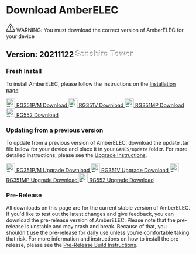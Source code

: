 # Download AmberELEC

<div class="alert alert-warning download-warning"><svg xmlns="http://www.w3.org/2000/svg" width="24" height="24" fill="currentColor" class="bi bi-exclamation-triangle" viewBox="0 0 16 16">
  <path d="M7.938 2.016A.13.13 0 0 1 8.002 2a.13.13 0 0 1 .063.016.146.146 0 0 1 .054.057l6.857 11.667c.036.06.035.124.002.183a.163.163 0 0 1-.054.06.116.116 0 0 1-.066.017H1.146a.115.115 0 0 1-.066-.017.163.163 0 0 1-.054-.06.176.176 0 0 1 .002-.183L7.884 2.073a.147.147 0 0 1 .054-.057zm1.044-.45a1.13 1.13 0 0 0-1.96 0L.165 13.233c-.457.778.091 1.767.98 1.767h13.713c.889 0 1.438-.99.98-1.767L8.982 1.566z"/>
  <path d="M7.002 12a1 1 0 1 1 2 0 1 1 0 0 1-2 0zM7.1 5.995a.905.905 0 1 1 1.8 0l-.35 3.507a.552.552 0 0 1-1.1 0L7.1 5.995z"/>
</svg> WARNING: You must download the correct version of AmberELEC for your device</div>

## Version: 20211122 <span style="color: #FFFFFF;text-shadow: -2px -3px #A1A1A1;">Sanshiro Tower</span>

### Fresh Install

To install AmberELEC, please follow the instructions on the [Installation page](/installation).

<a class="btn btn-download" href="https://github.com/AmberELEC/AmberELEC/releases/download/20220627/351ELEC-RG351P.aarch64-20220627.img.gz">
	<img src="/images/download-arrow.svg" alt="Download Arrow" style="width: 24px; height: 24px"/>
	RG351P/M Download
</a>
<a class="btn btn-download" href="https://github.com/AmberELEC/AmberELEC/releases/download/20220627/351ELEC-RG351V.aarch64-20220627.img.gz">
	<img src="/images/download-arrow.svg" alt="Download Arrow" style="width: 24px; height: 24px"/>
	RG351V Download
</a>
<a class="btn btn-download" href="https://github.com/AmberELEC/AmberELEC/releases/download/20220627/351ELEC-RG351MP.aarch64-20220627.img.gz">
	<img src="/images/download-arrow.svg" alt="Download Arrow" style="width: 24px; height: 24px"/>
	RG351MP Download
</a>
<a class="btn btn-download" href="https://github.com/AmberELEC/AmberELEC/releases/download/20220627/351ELEC-RG552.aarch64-20220627.img.gz">
	<img src="/images/download-arrow.svg" alt="Download Arrow" style="width: 24px; height: 24px"/>
	RG552 Download
</a>

### Updating from a previous version

To update from a previous version of AmberELEC, download the update .tar file below for your device and place it in your `GAMES/update` folder. For more detailed instructions, please see the [Upgrade Instructions](/installation#upgrading).

<a class="btn btn-download" href="https://github.com/AmberELEC/AmberELEC/releases/download/20220627/351ELEC-RG351P.aarch64-20220627.tar">
	<img src="/images/download-arrow.svg" alt="Download Upgrade Arrow" style="width: 24px; height: 24px"/>
	RG351P/M Upgrade Download
</a>
<a class="btn btn-download" href="https://github.com/AmberELEC/AmberELEC/releases/download/20220627/351ELEC-RG351V.aarch64-20220627.tar">
	<img src="/images/download-arrow.svg" alt="Download Upgrade Arrow" style="width: 24px; height: 24px"/>
	RG351V Upgrade Download
</a>
<a class="btn btn-download" href="https://github.com/AmberELEC/AmberELEC/releases/download/20220627/351ELEC-RG351MP.aarch64-20220627.tar">
	<img src="/images/download-arrow.svg" alt="Download Upgrade Arrow" style="width: 24px; height: 24px"/>
	RG351MP Upgrade Download
</a>
<a class="btn btn-download" href="https://github.com/AmberELEC/AmberELEC/releases/download/20220627/351ELEC-RG552.aarch64-20220627.tar">
	<img src="/images/download-arrow.svg" alt="Download Upgrade Arrow" style="width: 24px; height: 24px"/>
	RG552 Upgrade Download
</a>

### Pre-Release

All downloads on this page are for the current stable version of AmberELEC. If you'd like to test out the latest changes and give feedback, you can download the pre-release version of AmberELEC. Please note that the pre-release is unstable and may crash and break. Because of that, you shouldn't use the pre-release for daily use unless you're comfortable taking that risk. For more information and instructions on how to install the pre-release, please see the [Pre-Release Build Instructions](/contributing/contributing-to-amberelec#pre-release-builds).
